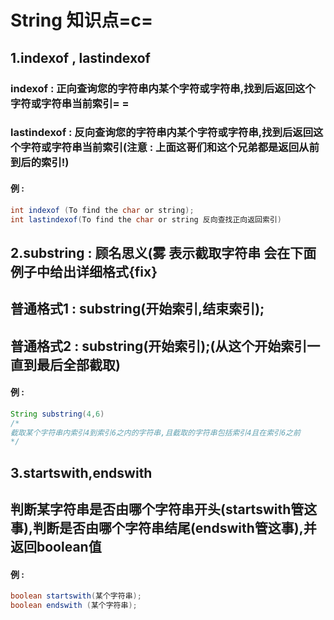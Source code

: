 # String 知识点=c=

## 1.indexof , lastindexof

### indexof : 正向查询您的字符串内某个字符或字符串,找到后返回这个字符或字符串当前索引= =

### lastindexof : 反向查询您的字符串内某个字符或字符串,找到后返回这个字符或字符串当前索引(注意 : 上面这哥们和这个兄弟都是返回从前到后的索引!)

#### 例 : 

```java
int indexof (To find the char or string);
int lastindexof(To find the char or string 反向查找正向返回索引)
```
## 2.substring : 顾名思义(雾  表示截取字符串  会在下面例子中给出详细格式{fix}
## 普通格式1 : substring(开始索引,结束索引);

## 普通格式2 : substring(开始索引);(从这个开始索引一直到最后全部截取)


#### 例 :
```java
String substring(4,6)
/*
截取某个字符串内索引4到索引6之内的字符串,且截取的字符串包括索引4且在索引6之前
*/
```
## 3.startswith,endswith

## 判断某字符串是否由哪个字符串开头(startswith管这事),判断是否由哪个字符串结尾(endswith管这事),并返回boolean值
#### 例 : 
```java
boolean startswith(某个字符串);
boolean endswith (某个字符串);
```
